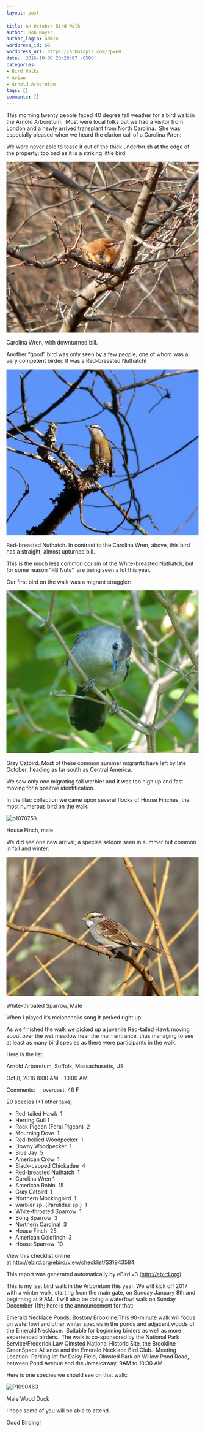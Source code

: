 ```yaml
---
layout: post

title: An October Bird Walk
author: Bob Mayer
author_login: admin
wordpress_id: 68
wordpress_url: https://arbotopia.com/?p=68
date: '2016-10-08 20:20:07 -0500'
categories:
- Bird Walks
- Avian
- Arnold Arboretum
tags: []
comments: []
---
```


<p>This morning twenty people faced 40 degree&nbsp;fall weather for a bird walk in the Arnold Arboretum. &nbsp;Most were local folks but we had a visitor from London and a newly arrived transplant&nbsp;from North Carolina. &nbsp;She was especially pleased when we heard the clarion call of a Carolina Wren:</p>


<p>We were never able to tease it out of the thick underbrush at the edge of the property; too bad as it&nbsp;is a striking little bird:</p>


<p><!-- wp:image {"id":1321} --></p>
 <img src="/images/2016/10/P1060458.jpg" alt="p1060458" class="wp-image-1321"/>


<p>Carolina Wren, with downturned bill.</p>


<p>Another &ldquo;good&rdquo; bird was only seen by a few people, one of whom was a very competent birder. It was a Red-breasted Nuthatch!</p>


<p><!-- wp:image {"id":405} --></p>
 <img src="/images/2013/04/P1060706.jpg" alt="P1060706" class="wp-image-405"/>


<p>Red-breasted Nuthatch. In contrast to the Carolina Wren, above, this bird has a straight, almost upturned bill.</p>


<p>This is the much less common cousin of the White-breasted Nuthatch, but for some reason &ldquo;RB Nuts&rdquo; &nbsp;are being seen a lot this year.</p>


<p>Our first bird on the walk was a migrant straggler:</p>


<p><!-- wp:image {"id":1322} --></p>
 <img src="/images/2016/10/P1130390.jpg" alt="p1130390" class="wp-image-1322"/>


<p>Gray Catbird. Most of these common summer migrants have left by late October, heading as far south as Central America.</p>


<p>We saw only one migrating fall warbler and it was too high up and fast moving for a positive identification.</p>


<p>In the lilac collection we came upon several flocks of House Finches, the most numerous&nbsp;bird on the walk.</p>


<p><!-- wp:image {"id":1324} --></p>
 <img src="/images/2016/10/P1070753.jpg" alt="p1070753" class="wp-image-1324"/>


<p>House Finch, male</p>


<p>We did see one new&nbsp;arrival; a species seldom seen&nbsp;in summer but common in fall and winter:</p>


<p><!-- wp:image {"id":1232} --></p>
 <img src="/images/2016/04/P1110340.jpg" alt="P1110340" class="wp-image-1232"/>


<p>White-throated Sparrow, Male</p>


<p>When I played it&rsquo;s melancholic song it perked right up!</p>


<p>As we finished the walk we picked up a juvenile Red-tailed Hawk moving about over the wet meadow near the main entrance, thus managing to see at least as many bird species as there were participants in the walk.</p>


<p>Here is the list:</p>


<p>Arnold Arboretum, Suffolk, Massachusetts, US</p>


<p>Oct 8, 2016 8:00 AM &ndash; 10:00 AM</p>


<p>Comments: &nbsp;&nbsp;&nbsp;&nbsp;overcast, 46 F</p>


<p>20 species (+1 other taxa)</p>


<p><!-- wp:list --></p>
<ul>
<li>Red-tailed Hawk &nbsp;1</li>
<li>Herring Gull 1</li>
<li>Rock Pigeon (Feral Pigeon) &nbsp;2</li>
<li>Mourning Dove &nbsp;1</li>
<li>Red-bellied Woodpecker &nbsp;1</li>
<li>Downy Woodpecker &nbsp;1</li>
<li>Blue Jay &nbsp;5</li>
<li>American Crow &nbsp;1</li>
<li>Black-capped Chickadee &nbsp;4</li>
<li>Red-breasted Nuthatch &nbsp;1</li>
<li>Carolina Wren 1</li>
<li>American Robin &nbsp;15</li>
<li>Gray Catbird &nbsp;1</li>
<li>Northern Mockingbird &nbsp;1</li>
<li>warbler sp. (Parulidae sp.) &nbsp;1</li>
<li>White-throated Sparrow &nbsp;1</li>
<li>Song Sparrow &nbsp;3</li>
<li>Northern Cardinal &nbsp;3</li>
<li>House Finch &nbsp;25</li>
<li>American Goldfinch &nbsp;3</li>
<li>House Sparrow &nbsp;10</li>
</ul>
<p><!-- /wp:list --></p>


<p>View this checklist online at&nbsp;<a href="http://ebird.org/ebird/view/checklist/S31943584">http://ebird.org/ebird/view/checklist/S31943584</a></p>


<p>This report was generated automatically by eBird v3 (<a href="http://ebird.org/">http://ebird.org</a>)</p>


<p>This is my last bird walk in the Arboretum this year. We will kick off 2017 with a winter walk, starting&nbsp;from the main gate, on Sunday January 8th and beginning at 9 AM. &nbsp;I will also be doing a waterfowl walk on Sunday December 11th; here is the announcement for&nbsp;that:</p>


<p>Emerald Necklace Ponds, Boston/ Brookline.This 90-minute walk will focus on waterfowl and other winter species in the ponds and adjacent woods of the Emerald Necklace.&nbsp; Suitable for beginning birders as well as more experienced birders.&nbsp; The walk is co-sponsored by the National Park Service/Frederick Law Olmsted National Historic Site, the Brookline GreenSpace Alliance and the Emerald Necklace Bird Club. &nbsp;Meeting Location: Parking lot for Daisy Field, Olmsted Park on Willow Pond Road, between Pond Avenue and the Jamaicaway, 9AM to 10:30 AM</p>


<p>Here is&nbsp;one species&nbsp;we should see on that walk:</p>


<p><!-- wp:image {"id":1216} --></p>
 <img src="/images/2016/04/P1090463.jpg" alt="P1090463" class="wp-image-1216"/>


<p>Male Wood Duck</p>


<p>I hope some of you will be able to attend.</p>


<p>Good Birding!</p>
